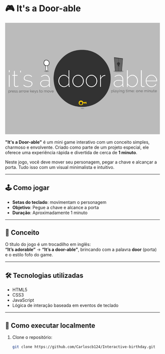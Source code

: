 # 🎮 It's a Door-able

![Game Screenshot](thumbnail.png)

**"It's a Door-able"** é um mini game interativo com um conceito simples, charmoso e envolvente. Criado como parte de um projeto especial, ele oferece uma experiência rápida e divertida de cerca de **1 minuto**.

Neste jogo, você deve mover seu personagem, pegar a chave e alcançar a porta. Tudo isso com um visual minimalista e intuitivo.

---

## 🕹️ Como jogar

- **Setas do teclado**: movimentam o personagem  
- **Objetivo**: Pegue a chave e alcance a porta  
- **Duração**: Aproximadamente 1 minuto  

---

## 🧠 Conceito

O título do jogo é um trocadilho em inglês:  
**“It’s adorable”** → **“It’s a door-able”**, brincando com a palavra **door** (porta) e o estilo fofo do game.

---

## 🛠️ Tecnologias utilizadas

- HTML5  
- CSS3  
- JavaScript  
- Lógica de interação baseada em eventos de teclado  

---

## 📁 Como executar localmente

1. Clone o repositório:

   ```bash
   git clone https://github.com/Carloscb124/Interactive-birthday.git
